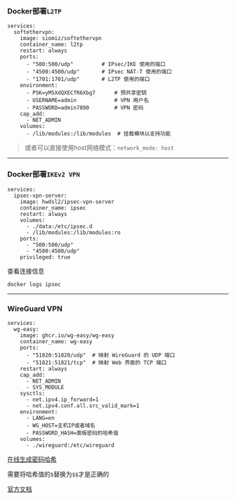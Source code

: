 ### Docker部署`L2TP`
```
services:
  softethervpn:
    image: siomiz/softethervpn
    container_name: l2tp
    restart: always
    ports:
      - "500:500/udp"         # IPsec/IKE 使用的端口
      - "4500:4500/udp"       # IPsec NAT-T 使用的端口
      - "1701:1701/udp"       # L2TP 使用的端口
    environment:
      - PSK=yM5XdQXECfR6Xbg7      # 预共享密钥
      - USERNAME=admin            # VPN 用户名
      - PASSWORD=admin7890        # VPN 密码
    cap_add:
      - NET_ADMIN
    volumes:
      - /lib/modules:/lib/modules  # 挂载模块以支持功能
```

> 或者可以直接使用host网络模式：`network_mode: host`

---
### Docker部署`IKEv2 VPN`
```
services:
  ipsec-vpn-server:
    image: hwdsl2/ipsec-vpn-server
    container_name: ipsec
    restart: always
    volumes:
      - ./data:/etc/ipsec.d
      - /lib/modules:/lib/modules:ro
    ports:
      - "500:500/udp"
      - "4500:4500/udp"
    privileged: true
```
查看连接信息
```
docker logs ipsec
```

---

### WireGuard VPN



```
services:
  wg-easy:
    image: ghcr.io/wg-easy/wg-easy
    container_name: wg-easy
    ports:
      - "51820:51820/udp"  # 映射 WireGuard 的 UDP 端口
      - "51821:51821/tcp"  # 映射 Web 界面的 TCP 端口
    restart: always
    cap_add:
      - NET_ADMIN
      - SYS_MODULE
    sysctls:
      - net.ipv4.ip_forward=1
      - net.ipv4.conf.all.src_valid_mark=1
    environment:
      - LANG=en
      - WG_HOST=主机IP或者域名
      - PASSWORD_HASH=面板密码的哈希值
    volumes:
      - ./wireguard:/etc/wireguard
```

[在线生成密码哈希](https://uutool.cn/php-password/)

需要将哈希值的`$`替换为`$$`才是正确的





[官方文档](https://github.com/wg-easy/wg-easy)
